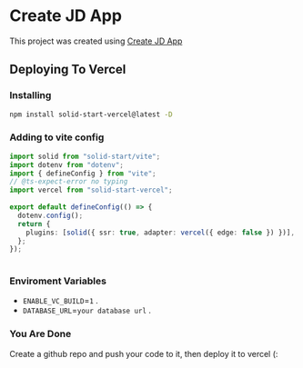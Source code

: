 # Create JD App

This project was created using [Create JD App](https://github.com/OrJDev/create-jd-app)

## Deploying To Vercel

### Installing

```bash
npm install solid-start-vercel@latest -D
```

### Adding to vite config

```ts
import solid from "solid-start/vite";
import dotenv from "dotenv";
import { defineConfig } from "vite";
// @ts-expect-error no typing
import vercel from "solid-start-vercel";
  
export default defineConfig(() => {
  dotenv.config();
  return {
    plugins: [solid({ ssr: true, adapter: vercel({ edge: false }) })],
  };
});
  
```

### Enviroment Variables

- `ENABLE_VC_BUILD`=`1` .
- `DATABASE_URL`=`your database url` .

### You Are Done

Create a github repo and push your code to it, then deploy it to vercel (:
